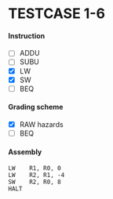 # TESTCASE 1-6
#### Instruction
- [ ] ADDU
- [ ] SUBU
- [x] LW
- [x] SW
- [ ] BEQ

#### Grading scheme
- [x] RAW hazards
- [ ] BEQ

#### Assembly
```
LW    R1, R0, 0
LW    R2, R1, -4
SW    R2, R0, 8
HALT
```